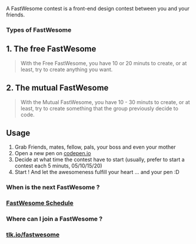 A FastWesome contest is a front-end design contest between you and your friends.



### Types of FastWesome
## 1. The free FastWesome
  > With the Free FastWesome, you have 10 or 20 minuts to create, or at least, try to create anything you want.
  
## 2. The mutual FastWesome
  > With the Mutual FastWesome, you have 10 - 30 minuts to create, or at least, try to create something that the group previously decide to code.


## Usage
1. Grab Friends, mates, fellow, pals, your boss and even your mother
2. Open a new pen on [codepen.io](http://codepen.io)
3. Decide at what time the contest have to start (usually, prefer to start a contest each 5 minuts, 05/10/15/20)
4. Start ! And let the awesomeness fulfill your heart ... and your pen :D 


### When is the next FastWesome ?
### [FastWesome Schedule](http://cdpn.io/mFecj)
### Where can I join a FastWesome ?
### [tlk.io/fastwesome](http://tlk.io/fastwesome)

 
